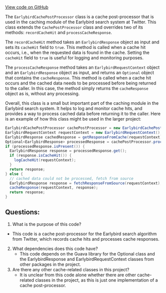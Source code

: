 [View code on GitHub](https://github.com/misbahsy/the-algorithm/src/java/com/twitter/search/earlybird_root/caching/EarlybirdCachePostProcessor.java)

The `EarlybirdCachePostProcessor` class is a cache post-processor that is used in the caching module of the Earlybird search system at Twitter. This class extends the `CachePostProcessor` class and overrides two of its methods: `recordCacheHit` and `processCacheResponse`.

The `recordCacheHit` method takes an `EarlybirdResponse` object as input and sets its `cacheHit` field to `true`. This method is called when a cache hit occurs, i.e., when the requested data is found in the cache. Setting the `cacheHit` field to `true` is useful for logging and monitoring purposes.

The `processCacheResponse` method takes an `EarlybirdRequestContext` object and an `EarlybirdResponse` object as input, and returns an `Optional` object that contains the `cacheResponse`. This method is called when a cache hit occurs and the cached data needs to be processed before being returned to the caller. In this case, the method simply returns the `cacheResponse` object as is, without any processing.

Overall, this class is a small but important part of the caching module in the Earlybird search system. It helps to log and monitor cache hits, and provides a way to process cached data before returning it to the caller. Here is an example of how this class might be used in the larger project:

```java
EarlybirdCachePostProcessor cachePostProcessor = new EarlybirdCachePostProcessor();
EarlybirdRequestContext requestContext = new EarlybirdRequestContext();
EarlybirdResponse cachedResponse = getResponseFromCache(requestContext);
Optional<EarlybirdResponse> processedResponse = cachePostProcessor.processCacheResponse(requestContext, cachedResponse);
if (processedResponse.isPresent()) {
  EarlybirdResponse response = processedResponse.get();
  if (response.isCacheHit()) {
    logCacheHit(requestContext);
  }
  return response;
} else {
  // cached data could not be processed, fetch from source
  EarlybirdResponse response = fetchResponseFromSource(requestContext);
  cacheResponse(requestContext, response);
  return response;
}
```
## Questions: 
 1. What is the purpose of this code?
   - This code is a cache post-processor for the Earlybird search algorithm from Twitter, which records cache hits and processes cache responses.
2. What dependencies does this code have?
   - This code depends on the Guava library for the Optional class and the EarlybirdResponse and EarlybirdRequestContext classes from other packages in the project.
3. Are there any other cache-related classes in this project?
   - It is unclear from this code alone whether there are other cache-related classes in the project, as this is just one implementation of a cache post-processor.